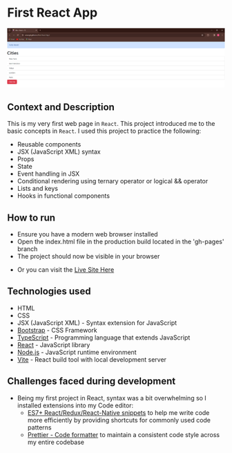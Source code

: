 # First React App

![](src/assets/FirstReactAppScreenshot.PNG)

## Context and Description

This is my very first web page in `React`. This project introduced me to the basic concepts in `React`. I used this project to practice the following:

- Reusable components
- JSX (JavaScript XML) syntax
- Props
- State
- Event handling in JSX
- Conditional rendering using ternary operator or logical && operator
- Lists and keys
- Hooks in functional components

## How to run

- Ensure you have a modern web browser installed
- Open the index.html file in the production build located in the 'gh-pages' branch
- The project should now be visible in your browser

* Or you can visit the [Live Site Here](https://arinzegit.github.io/My-First-React-App/)

## Technologies used

- HTML
- CSS
- JSX (JavaScript XML) - Syntax extension for JavaScript
- [Bootstrap](https://getbootstrap.com/) - CSS Framework
- [TypeScript](https://www.typescriptlang.org/) - Programming language that extends JavaScript
- [React](https://react.dev/) - JavaScript library
- [Node.js](https://nodejs.org/) - JavaScript runtime environment
- [Vite](https://vitejs.dev/) - React build tool with local development server

## Challenges faced during development

- Being my first project in React, syntax was a bit overwhelming so I installed extensions into my Code editor:
  - [ES7+ React/Redux/React-Native snippets](https://marketplace.visualstudio.com/items?itemName=dsznajder.es7-react-js-snippets) to help me write code more efficiently by providing shortcuts for commonly used code patterns
  - [Prettier - Code formatter](https://prettier.io/) to maintain a consistent code style across my entire codebase
